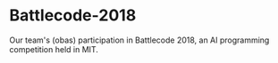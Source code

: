 # Battlecode-2018
Our team's (obas) participation in Battlecode 2018, an AI programming competition held in MIT. 
